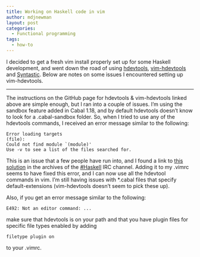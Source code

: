 ```yaml
---
title: Working on Haskell code in vim
author: mdjnewman
layout: post
categories:
  - Functional programming
tags:
  - how-to
---
```

I decided to get a fresh vim install properly set up for some Haskell development, and went down the road of using [hdevtools][1], [vim-hdevtools][2] and [Syntastic][3]. Below are notes on some issues I encountered setting up vim-hdevtools.

* * *

The instructions on the GitHub page for hdevtools & vim-hdevtools linked above are simple enough, but I ran into a couple of issues. I’m using the sandbox feature added in Cabal 1.18, and by default hdevtools doesn’t know to look for a .cabal-sandbox folder. So, when I tried to use any of the hdevtools commands, I received an error message similar to the following:

    Error loading targets
    (file):
    Could not find module `(module)'
    Use -v to see a list of the files searched for.

This is an issue that a few people have run into, and I found a link to [this solution][4] in the archives of the [#Haskell][5] IRC channel.
Adding it to my .vimrc seems to have fixed this error, and I can now use all the hdevtool commands in vim. I’m still having issues with 
\*.cabal files that specify default-extensions (vim-hdevtools doesn’t seem to pick these up).

Also, if you get an error message similar to the following:

    E492: Not an editor command: ...

make sure that hdevtools is on your path and that you have plugin files for specific file types enabled by adding

    filetype plugin on

to your .vimrc.

 [1]: https://github.com/bitc/hdevtools "hdevtools on GitHub"
 [2]: https://github.com/bitc/vim-hdevtools "vim-hdevtools on GitHub"
 [3]: https://github.com/scrooloose/syntastic "syntastic on GitHub"
 [4]: http://lpaste.net/94999 "vim config for hdevtools and cabal sandboxes"
 [5]: http://www.haskell.org/haskellwiki/IRC_channel "View source for IRC channel - HaskellWiki"